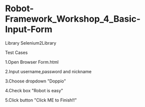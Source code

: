 # Robot-Framework_Workshop_4_Basic-Input-Form
Library    Selenium2Library

Test Cases

1.Open Browser Form.html

2.Input username,password and nickname

3.Choose dropdown "Doppio"

4.Check box "Robot is easy"

5.Click button "Click ME to Finish!!"

